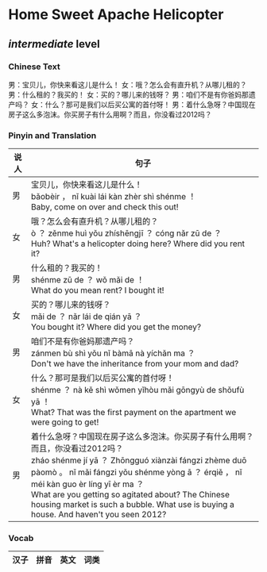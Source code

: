 # Home Sweet Apache Helicopter
## *intermediate* level

### Chinese Text
男：宝贝儿，你快来看这儿是什么！
女：哦？怎么会有直升机？从哪儿租的？
男：什么租的？我买的！
女：买的？哪儿来的钱呀？
男：咱们不是有你爸妈那遗产吗？
女：什么？那可是我们以后买公寓的首付呀！
男：着什么急呀？中国现在房子这么多泡沫。你买房子有什么用啊？而且，你没看过2012吗？

### Pinyin and Translation
|说人|句子|
|----|----|
|男|宝贝儿，你快来看这儿是什么！<br />bǎobèir ， nǐ kuài lái kàn zhèr shì shénme ！<br />Baby, come on over and check this out!|
|女|哦？怎么会有直升机？从哪儿租的？<br />ò ？ zěnme huì yǒu zhíshēngjī ？ cóng nǎr zū de ？<br />Huh? What's a helicopter doing here? Where did you rent it?|
|男|什么租的？我买的！<br />shénme zū de ？ wǒ mǎi de ！<br />What do you mean rent? I bought it!|
|女|买的？哪儿来的钱呀？<br />mǎi de ？ nǎr lái de qián yā ？<br />You bought it? Where did you get the money?|
|男|咱们不是有你爸妈那遗产吗？<br />zánmen bù shì yǒu nǐ bàmā nà yíchǎn ma ？<br />Don't we have the inheritance from your mom and dad?|
|女|什么？那可是我们以后买公寓的首付呀！<br />shénme ？ nà kě shì wǒmen yǐhòu mǎi gōngyù de shǒufù yā ！<br />What? That was the first payment on the apartment we were going to get!|
|男|着什么急呀？中国现在房子这么多泡沫。你买房子有什么用啊？而且，你没看过2012吗？<br />zháo shénme jí yā ？ Zhōngguó xiànzài fángzi zhème duō pàomò 。 nǐ mǎi fángzi yǒu shénme yòng ā ？ érqiě ， nǐ méi kàn guo èr líng yī èr ma ？<br />What are you getting so agitated about? The Chinese housing market is such a bubble. What use is buying a house. And haven't you seen 2012?|
### Vocab
|汉子|拼音|英文|词类|
|----|----|----|----|